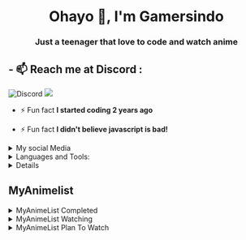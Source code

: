 <h1 align="center">Ohayo 👋, I'm Gamersindo</h1>
<h3 align="center">Just a teenager that love to code and watch anime</h3>
<h2>
    - 📫 Reach me at Discord : 
</h2>
<img src="https://lanyard.cnrad.dev/api/694370838719234151?idleMessage=Hello%20there!%20", title="Discord"></img>

<img src="https://spotify-github-profile.vercel.app/api/view?uid=31g6ueb4azhuk3zdjbz43pwaonsu&cover_image=true&theme=default&show_offline=false&background_color=121212&interchange=false" onclick="window.open('https://spotify-github-profile.vercel.app/api/view?uid=31g6ueb4azhuk3zdjbz43pwaonsu&redirect=true')">

- ⚡ Fun fact **I started coding 2 years ago**

- ⚡ Fun fact **I didn't believe javascript is bad!**
<details>
    <summary>My social Media</summary>
    @gamers_indo1223
</details>

<details>
    <summary align="left">Languages and Tools:</summary> <a
        href="https://nodejs.org" target="_blank"> <img
            src="https://raw.githubusercontent.com/devicons/devicon/master/icons/nodejs/nodejs-original-wordmark.svg"
            alt="nodejs" width="40" height="40" /> </a> <a href="https://www.python.org" target="_blank"> <img
            src="https://raw.githubusercontent.com/devicons/devicon/master/icons/python/python-original.svg"
            alt="python" width="40" height="40" /> </a> <a href="https://reactjs.org/" target="_blank"> <img
            src="https://raw.githubusercontent.com/devicons/devicon/master/icons/react/react-original-wordmark.svg"
            alt="react" width="40" height="40" /> </a> <a href="https://www.typescriptlang.org/" target="_blank">
  </details>
    
<details>
    <summary align="left">My accomplishments:</summary>
  <hr>
    <h2>Stats at github</h2>
    <img src="https://github-readme-stats.vercel.app/api?username=gamersindo1223&show_icons=true&theme=tokyonight" alt="Gamersindo"></a>
    <h2>Made my first api!</h2>
    <img src="https://github-readme-stats.vercel.app/api/pin/?username=gamersindo1223&repo=Api-genshincodelist" alt="Gamersindo"></a>
  </details>
 <h2>MyAnimelist</h2>
 <!-- MAL_ANIMECOMPLETED:GRID -->
 <details>
<summary align="left">MyAnimeList Completed</summary><img height="200px" width="150px" title="[Oshi No Ko] ("Oshi no Ko") • Eps (11/11)" src="https://cdn.myanimelist.net/images/anime/1812/134736.jpg"><img height="200px" width="150px" title="The Quintessential Quintuplets (5-toubun no Hanayome) • Eps (12/12)" src="https://cdn.myanimelist.net/images/anime/1819/97947.jpg"><img height="200px" width="150px" title="The Quintessential Quintuplets 2 (5-toubun no Hanayome ∬) • Eps (12/12)" src="https://cdn.myanimelist.net/images/anime/1775/109514.jpg"><img height="200px" width="150px" title="The Quintessential Quintuplets Movie (5-toubun no Hanayome Movie) • Eps (1/1)" src="https://cdn.myanimelist.net/images/anime/1037/122516.jpg"><img height="200px" width="150px" title="The Quintessential Quintuplets~ (5-toubun no Hanayome∽) • Eps (1/2)" src="https://cdn.myanimelist.net/images/anime/1567/135752.jpg"><img height="200px" width="150px" title="Assassination Classroom (Ansatsu Kyoushitsu) • Eps (22/22)" src="https://cdn.myanimelist.net/images/anime/5/75639.jpg"><img height="200px" width="150px" title="Assassination Classroom Second Season (Ansatsu Kyoushitsu 2nd Season) • Eps (25/25)" src="https://cdn.myanimelist.net/images/anime/8/77966.jpg"><img height="200px" width="150px" title=" (Buddy Daddies) • Eps (12/12)" src="https://cdn.myanimelist.net/images/anime/1553/133767.jpg"><img height="200px" width="150px" title="The 100 Girlfriends Who Really Really Really Really Really Love You (Kimi no Koto ga Daidaidaidaidaisuki na 100-nin no Kanojo) • Eps (12/12)" src="https://cdn.myanimelist.net/images/anime/1812/136764.jpg"><img height="200px" width="150px" title="Lycoris Recoil (Lycoris Recoil) • Eps (13/13)" src="https://cdn.myanimelist.net/images/anime/1261/127311.jpg"><img height="200px" width="150px" title="Detective Conan: The Culprit Hanzawa (Meitantei Conan: Hannin no Hanzawa-san) • Eps (12/12)" src="https://cdn.myanimelist.net/images/anime/1560/125527.jpg"><img height="200px" width="150px" title="Onimai: I'm Now Your Sister! (Oniichan wa Oshimai!) • Eps (12/12)" src="https://cdn.myanimelist.net/images/anime/1058/131632.jpg"><img height="200px" width="150px" title="Rascal Does Not Dream of Bunny Girl Senpai (Seishun Buta Yarou wa Bunny Girl Senpai no Yume wo Minai) • Eps (13/13)" src="https://cdn.myanimelist.net/images/anime/1301/93586.jpg"><img height="200px" width="150px" title="Rascal Does Not Dream of a Sister Venturing Out (Seishun Buta Yarou wa Odekake Sister no Yume wo Minai) • Eps (1/1)" src="https://cdn.myanimelist.net/images/anime/1540/134808.jpg"><img height="200px" width="150px" title="Rascal Does Not Dream of a Dreaming Girl (Seishun Buta Yarou wa Yumemiru Shoujo no Yume wo Minai) • Eps (1/1)" src="https://cdn.myanimelist.net/images/anime/1613/102179.jpg"><img height="200px" width="150px" title=" (Spy x Family) • Eps (12/12)" src="https://cdn.myanimelist.net/images/anime/1441/122795.jpg"><img height="200px" width="150px" title=" (Spy x Family Part 2) • Eps (13/13)" src="https://cdn.myanimelist.net/images/anime/1111/127508.jpg"><img height="200px" width="150px" title="Suzume (Suzume no Tojimari) • Eps (1/1)" src="https://cdn.myanimelist.net/images/anime/1598/128450.jpg"><img height="200px" width="150px" title="Campfire Cooking in Another World with My Absurd Skill (Tondemo Skill de Isekai Hourou Meshi) • Eps (12/12)" src="https://cdn.myanimelist.net/images/anime/1661/131889.jpg"></details> 
<!-- MAL_ANIMECOMPLETED:GRID_END -->
<!-- MAL_ANIMEWATCHING:GRID -->
 <details>
<summary align="left">MyAnimeList Watching</summary><img height="200px" width="150px" title="BLEND-S (Blend S) • Eps (7/12)" src="https://cdn.myanimelist.net/images/anime/6/88286.jpg"><img height="200px" width="150px" title="Bocchi the Rock! (Bocchi the Rock!) • Eps (8/12)" src="https://cdn.myanimelist.net/images/anime/1448/127956.jpg"><img height="200px" width="150px" title="Komi Can't Communicate (Komi-san wa Comyushou desu.) • Eps (7/12)" src="https://cdn.myanimelist.net/images/anime/1899/117237.jpg"><img height="200px" width="150px" title="Frieren: Beyond Journey's End (Sousou no Frieren) • Eps (13/28)" src="https://cdn.myanimelist.net/images/anime/1015/138006.jpg"><img height="200px" width="150px" title=" (Spy x Family Season 2) • Eps (8/12)" src="https://cdn.myanimelist.net/images/anime/1506/138982.jpg"><img height="200px" width="150px" title="The Girl I Like Forgot Her Glasses (Suki na Ko ga Megane wo Wasureta) • Eps (1/13)" src="https://cdn.myanimelist.net/images/anime/1582/136325.jpg"></details> 
<!-- MAL_ANIMEWATCHING:GRID_END -->
<!-- MAL_ANIMEPTW:GRID -->
 <details>
<summary align="left">MyAnimeList Plan To Watch</summary><img height="200px" width="150px" title="16bit Sensation: Another Layer (16bit Sensation: Another Layer) • Eps (0/13)" src="https://cdn.myanimelist.net/images/anime/1588/138395.jpg"><img height="200px" width="150px" title="86 Eighty-Six (86) • Eps (0/11)" src="https://cdn.myanimelist.net/images/anime/1987/117507.jpg"><img height="200px" width="150px" title="86 Eighty-Six Part 2 (86 Part 2) • Eps (0/12)" src="https://cdn.myanimelist.net/images/anime/1321/117508.jpg"><img height="200px" width="150px" title="Place to Place (Acchi Kocchi) • Eps (0/12)" src="https://cdn.myanimelist.net/images/anime/5/46489.jpg"><img height="200px" width="150px" title="Cupid's Chocolate (Aishen Qiaokeli-ing...) • Eps (0/15)" src="https://cdn.myanimelist.net/images/anime/6/78011.jpg"><img height="200px" width="150px" title="Cupid’s Chocolates II (Aishen Qiaokeli-ing...II) • Eps (0/15)" src="https://cdn.myanimelist.net/images/anime/5/89258.jpg"><img height="200px" width="150px" title="Akebi's Sailor Uniform (Akebi-chan no Sailor-fuku) • Eps (0/12)" src="https://cdn.myanimelist.net/images/anime/1820/120520.jpg"><img height="200px" width="150px" title="Sweetness & Lightning (Amaama to Inazuma) • Eps (0/12)" src="https://cdn.myanimelist.net/images/anime/6/80546.jpg"><img height="200px" width="150px" title="Tying the Knot with an Amagami Sister (Amagami-san Chi no Enmusubi) • Eps (0/0)" src="https://cdn.myanimelist.net/images/anime/1599/138504.jpg"><img height="200px" width="150px" title="Bakemonogatari (Bakemonogatari) • Eps (0/15)" src="https://cdn.myanimelist.net/images/anime/11/75274.jpg"><img height="200px" width="150px" title="Bleach (Bleach) • Eps (0/366)" src="https://cdn.myanimelist.net/images/anime/3/40451.jpg"><img height="200px" width="150px" title=" (Blue Archive PVs) • Eps (0/0)" src="https://cdn.myanimelist.net/images/anime/1521/114598.jpg"><img height="200px" width="150px" title=" (Blue Archive the Animation) • Eps (0/0)" src="https://cdn.myanimelist.net/images/anime/1234/132925.jpg"><img height="200px" width="150px" title="Blue Archive: New Summer Animation PV (Blue Archive: 1.5-shuunen Kinen Short Animation) • Eps (0/1)" src="https://cdn.myanimelist.net/images/anime/1818/127729.jpg"><img height="200px" width="150px" title="Blue Archive: Beautiful Day Dreamer (Blue Archive: Beautiful Day Dreamer) • Eps (0/1)" src="https://cdn.myanimelist.net/images/anime/1635/131498.jpg"><img height="200px" width="150px" title=" (Bocchi the Rock! Movie) • Eps (0/2)" src="https://cdn.myanimelist.net/images/anime/1009/135981.jpg"><img height="200px" width="150px" title="ERASED (Boku dake ga Inai Machi) • Eps (0/12)" src="https://cdn.myanimelist.net/images/anime/10/77957.jpg"><img height="200px" width="150px" title="To Every You I've Loved Before (Boku ga Aishita Subete no Kimi e) • Eps (0/1)" src="https://cdn.myanimelist.net/images/anime/1145/127594.jpg"><img height="200px" width="150px" title="The Dangers in My Heart (Boku no Kokoro no Yabai Yatsu) • Eps (0/12)" src="https://cdn.myanimelist.net/images/anime/1545/133887.jpg"><img height="200px" width="150px" title="The Dangers in My Heart Season 2 (Boku no Kokoro no Yabai Yatsu Season 2) • Eps (0/13)" src="https://cdn.myanimelist.net/images/anime/1643/138581.jpg"><img height="200px" width="150px" title="Haganai: I don't have many friends (Boku wa Tomodachi ga Sukunai) • Eps (0/12)" src="https://cdn.myanimelist.net/images/anime/8/32873.jpg"><img height="200px" width="150px" title="Haganai: I don't have many friends NEXT (Boku wa Tomodachi ga Sukunai Next) • Eps (0/12)" src="https://cdn.myanimelist.net/images/anime/3/44724.jpg"><img height="200px" width="150px" title="Protocol: Rain (Bokura no Ame-iro Protocol) • Eps (0/12)" src="https://cdn.myanimelist.net/images/anime/1160/138465.jpg"><img height="200px" width="150px" title="We Never Learn: BOKUBEN (Bokutachi wa Benkyou ga Dekinai) • Eps (0/13)" src="https://cdn.myanimelist.net/images/anime/1602/100510.jpg"><img height="200px" width="150px" title="We Never Learn!: BOKUBEN Season 2 (Bokutachi wa Benkyou ga Dekinai!) • Eps (0/13)" src="https://cdn.myanimelist.net/images/anime/1974/102960.jpg"><img height="200px" width="150px" title="Armed Girl's Machiavellism (Busou Shoujo Machiavellianism) • Eps (0/12)" src="https://cdn.myanimelist.net/images/anime/3/83995.jpg"><img height="200px" width="150px" title="[C] CONTROL - The Money and Soul of Possibility (C: The Money of Soul and Possibility Control) • Eps (0/11)" src="https://cdn.myanimelist.net/images/anime/5/50551.jpg"><img height="200px" width="150px" title="Charlotte (Charlotte) • Eps (0/13)" src="https://cdn.myanimelist.net/images/anime/12/74683.jpg"><img height="200px" width="150px" title="ChäoS;Child (ChäoS;Child) • Eps (0/12)" src="https://cdn.myanimelist.net/images/anime/1310/90137.jpg"><img height="200px" width="150px" title="ChäoS;HEAd (ChäoS;HEAd) • Eps (0/12)" src="https://cdn.myanimelist.net/images/anime/13/15443.jpg"><img height="200px" width="150px" title=" (Chiichai! Maou-sama!!) • Eps (0/24)" src="https://cdn.myanimelist.net/images/anime/1594/127715.jpg"><img height="200px" width="150px" title="The Wrong Way to Use Healing Magic (Chiyu Mahou no Machigatta Tsukaikata) • Eps (0/13)" src="https://cdn.myanimelist.net/images/anime/1733/140802.jpg"><img height="200px" width="150px" title="Love Chunibyo & Other Delusions! (Chuunibyou demo Koi ga Shitai!) • Eps (0/12)" src="https://cdn.myanimelist.net/images/anime/12/46931.jpg"><img height="200px" width="150px" title="Love Chunibyo & Other Delusions!: Heart Throb (Chuunibyou demo Koi ga Shitai! Ren) • Eps (0/12)" src="https://cdn.myanimelist.net/images/anime/7/56643.jpg"><img height="200px" width="150px" title="THE IDOLM@STER CINDERELLA GIRLS Theater (Cinderella Girls Gekijou) • Eps (0/13)" src="https://cdn.myanimelist.net/images/anime/10/89786.jpg"><img height="200px" width="150px" title=" (Cinderella Girls Gekijou 2nd Season) • Eps (0/13)" src="https://cdn.myanimelist.net/images/anime/6/89788.jpg"><img height="200px" width="150px" title=" (Cinderella Girls Gekijou 2nd Season Specials) • Eps (0/3)" src="https://cdn.myanimelist.net/images/anime/12/89440.jpg"><img height="200px" width="150px" title=" (Cinderella Girls Gekijou 3rd Season) • Eps (0/13)" src="https://cdn.myanimelist.net/images/anime/1618/90871.jpg"><img height="200px" width="150px" title="THE IDOLM@STER CINDERELLA GIRLS Theater (Cinderella Girls Gekijou Specials) • Eps (0/2)" src="https://cdn.myanimelist.net/images/anime/2/86432.jpg"><img height="200px" width="150px" title=" (Cinderella Girls Gekijou: 5-shuunen Kinen Short Anime) • Eps (0/1)" src="https://cdn.myanimelist.net/images/anime/4/83146.jpg"><img height="200px" width="150px" title=" (Cinderella Girls Gekijou: Climax Season) • Eps (0/13)" src="https://cdn.myanimelist.net/images/anime/1105/111610.jpg"><img height="200px" width="150px" title=" (Cinderella Girls Gekijou: Climax Season Specials) • Eps (0/3)" src="https://cdn.myanimelist.net/images/anime/1225/104453.jpg"><img height="200px" width="150px" title=" (Cinderella Girls Gekijou: Extra Stage) • Eps (0/48)" src="https://cdn.myanimelist.net/images/anime/1224/106098.jpg"><img height="200px" width="150px" title="THE IDOLM@STER CINDERELLA GIRLS Theater (Web) (Cinderella Girls Gekijou: Kayou Cinderella Theater) • Eps (0/13)" src="https://cdn.myanimelist.net/images/anime/8/89787.jpg"><img height="200px" width="150px" title="THE IDOLM@STER CINDERELLA GIRLS Theater (Web) 3rd Season (Cinderella Girls Gekijou: Kayou Cinderella Theater 3rd Season) • Eps (0/7)" src="https://cdn.myanimelist.net/images/anime/1652/90873.jpg"><img height="200px" width="150px" title="THE IDOLM@STER CINDERELLA GIRLS Theater (Web) 4th Season (Cinderella Girls Gekijou: Kayou Cinderella Theater 4th Season) • Eps (0/7)" src="https://cdn.myanimelist.net/images/anime/1277/100399.jpg"><img height="200px" width="150px" title="Dagashi Kashi (Dagashi Kashi) • Eps (0/12)" src="https://cdn.myanimelist.net/images/anime/1538/95686.jpg"><img height="200px" width="150px" title="Dagashi Kashi 2 (Dagashi Kashi 2) • Eps (0/12)" src="https://cdn.myanimelist.net/images/anime/1649/90141.jpg"><img height="200px" width="150px" title="I Can't Understand What My Husband Is Saying (Danna ga Nani wo Itteiru ka Wakaranai Ken) • Eps (0/13)" src="https://cdn.myanimelist.net/images/anime/7/75287.jpg"><img height="200px" width="150px" title="Daily Lives of High School Boys (Danshi Koukousei no Nichijou) • Eps (0/12)" src="https://cdn.myanimelist.net/images/anime/3/33257.jpg"><img height="200px" width="150px" title="Dark Gathering (Dark Gathering) • Eps (0/25)" src="https://cdn.myanimelist.net/images/anime/1346/138731.jpg"><img height="200px" width="150px" title="Darwin's Game (Darwin's Game) • Eps (0/11)" src="https://cdn.myanimelist.net/images/anime/1016/107222.jpg"><img height="200px" width="150px" title="The Family Circumstances of the Irregular Witch (Dekoboko Majo no Oyako Jijou) • Eps (0/12)" src="https://cdn.myanimelist.net/images/anime/1918/138185.jpg"><img height="200px" width="150px" title="Domestic Girlfriend (Domestic na Kanojo) • Eps (0/12)" src="https://cdn.myanimelist.net/images/anime/1021/95670.jpg"><img height="200px" width="150px" title="Hokkaido Gals Are Super Adorable! (Dosanko Gal wa Namara Menkoi) • Eps (0/12)" src="https://cdn.myanimelist.net/images/anime/1937/136906.jpg"><img height="200px" width="150px" title="Delicious in Dungeon (Dungeon Meshi) • Eps (0/24)" src="https://cdn.myanimelist.net/images/anime/1938/140374.jpg"><img height="200px" width="150px" title="Is It Wrong to Try to Pick Up Girls in a Dungeon? (Dungeon ni Deai wo Motomeru no wa Machigatteiru Darou ka) • Eps (0/13)" src="https://cdn.myanimelist.net/images/anime/2/70187.jpg"><img height="200px" width="150px" title="Otaku Elf (Edomae Elf) • Eps (0/12)" src="https://cdn.myanimelist.net/images/anime/1171/133777.jpg"><img height="200px" width="150px" title="Eternity Memories (Eternity Memories) • Eps (0/1)" src="https://cdn.myanimelist.net/images/anime/1651/127502.jpg"><img height="200px" width="150px" title="Fruits Basket (Fruits Basket) • Eps (0/26)" src="https://cdn.myanimelist.net/images/anime/4/75204.jpg"><img height="200px" width="150px" title="Fruits Basket 1st Season (Fruits Basket 1st Season) • Eps (0/25)" src="https://cdn.myanimelist.net/images/anime/1447/99827.jpg"><img height="200px" width="150px" title="Fruits Basket 2nd Season (Fruits Basket 2nd Season) • Eps (0/25)" src="https://cdn.myanimelist.net/images/anime/1972/111635.jpg"><img height="200px" width="150px" title="Fullmetal Alchemist (Fullmetal Alchemist) • Eps (0/51)" src="https://cdn.myanimelist.net/images/anime/10/75815.jpg"><img height="200px" width="150px" title="Fullmetal Alchemist: Brotherhood (Fullmetal Alchemist: Brotherhood) • Eps (0/64)" src="https://cdn.myanimelist.net/images/anime/1208/94745.jpg"><img height="200px" width="150px" title="Fullmetal Alchemist: Brotherhood 4-Koma Theater (Fullmetal Alchemist: Brotherhood - 4-Koma Theater) • Eps (0/16)" src="https://cdn.myanimelist.net/images/anime/3/76154.jpg"><img height="200px" width="150px" title="Fullmetal Alchemist: Brotherhood OVA Collection (Fullmetal Alchemist: Brotherhood Specials) • Eps (0/4)" src="https://cdn.myanimelist.net/images/anime/1493/91571.jpg"><img height="200px" width="150px" title="Fullmetal Alchemist: Premium OVA Collection (Fullmetal Alchemist: Premium Collection) • Eps (0/3)" src="https://cdn.myanimelist.net/images/anime/10/18689.jpg"><img height="200px" width="150px" title=" (Fullmetal Alchemist: Reflections) • Eps (0/1)" src="https://cdn.myanimelist.net/images/anime/2/18690.jpg"><img height="200px" width="150px" title="Fullmetal Alchemist: The Movie - Conqueror of Shamballa (Fullmetal Alchemist: The Conqueror of Shamballa) • Eps (0/1)" src="https://cdn.myanimelist.net/images/anime/1707/94039.jpg"><img height="200px" width="150px" title="Fullmetal Alchemist: The Sacred Star of Milos (Fullmetal Alchemist: The Sacred Star of Milos) • Eps (0/1)" src="https://cdn.myanimelist.net/images/anime/2/29550.jpg"><img height="200px" width="150px" title="Fullmetal Alchemist: The Sacred Star of Milos PV (Fullmetal Alchemist: The Sacred Star of Milos Specials) • Eps (0/4)" src="https://cdn.myanimelist.net/images/anime/9/29928.jpg"><img height="200px" width="150px" title="More than a Married Couple but Not Lovers. (Fuufu Ijou Koibito Miman.) • Eps (0/12)" src="https://cdn.myanimelist.net/images/anime/1713/126442.jpg"><img height="200px" width="150px" title="Gabriel DropOut (Gabriel DropOut) • Eps (0/12)" src="https://cdn.myanimelist.net/images/anime/9/82590.jpg"><img height="200px" width="150px" title="School-Live! (Gakkougurashi!) • Eps (0/12)" src="https://cdn.myanimelist.net/images/anime/1798/91548.jpg"><img height="200px" width="150px" title="Gamers! (Gamers!) • Eps (0/12)" src="https://cdn.myanimelist.net/images/anime/4/86828.jpg"><img height="200px" width="150px" title=" (Ganbare Douki-chan) • Eps (0/12)" src="https://cdn.myanimelist.net/images/anime/1185/117548.jpg"><img height="200px" width="150px" title="Doctor Elise: The Royal Lady with the Lamp (Gekai Elise) • Eps (0/12)" src="https://cdn.myanimelist.net/images/anime/1449/140344.jpg"><img height="200px" width="150px" title="Monthly Girls' Nozaki-kun (Gekkan Shoujo Nozaki-kun) • Eps (0/12)" src="https://cdn.myanimelist.net/images/anime/5/66083.jpg"><img height="200px" width="150px" title="Girl Friend Beta (Girlfriend (Kari)) • Eps (0/12)" src="https://cdn.myanimelist.net/images/anime/4/67045.jpg"><img height="200px" width="150px" title="Girls und Panzer (Girls & Panzer) • Eps (0/12)" src="https://cdn.myanimelist.net/images/anime/9/40969.jpg"><img height="200px" width="150px" title="Goblin Slayer (Goblin Slayer) • Eps (0/12)" src="https://cdn.myanimelist.net/images/anime/1719/95621.jpg"><img height="200px" width="150px" title=" (Goblin Slayer II) • Eps (0/12)" src="https://cdn.myanimelist.net/images/anime/1100/138338.jpg"><img height="200px" width="150px" title="Is the Order a Rabbit? (Gochuumon wa Usagi desu ka?) • Eps (0/12)" src="https://cdn.myanimelist.net/images/anime/6/79600.jpg"><img height="200px" width="150px" title="Is the Order a Rabbit? Bloom (Gochuumon wa Usagi desu ka? Bloom) • Eps (0/12)" src="https://cdn.myanimelist.net/images/anime/1900/109179.jpg"><img height="200px" width="150px" title="Is the Order a Rabbit?? (Gochuumon wa Usagi desu ka??) • Eps (0/12)" src="https://cdn.myanimelist.net/images/anime/8/76702.jpg"><img height="200px" width="150px" title="Is the order a rabbit?? Dear My Sister (Gochuumon wa Usagi desu ka?? Dear My Sister) • Eps (0/1)" src="https://cdn.myanimelist.net/images/anime/1223/95215.jpg"><img height="200px" width="150px" title="Golden Time (Golden Time) • Eps (0/24)" src="https://cdn.myanimelist.net/images/anime/12/52091.jpg"><img height="200px" width="150px" title="Golden Time (Golden Time (Movie)) • Eps (0/1)" src="https://cdn.myanimelist.net/images/anime/3/89350.jpg"><img height="200px" width="150px" title="My First Girlfriend is a Gal (Hajimete no Gal) • Eps (0/10)" src="https://cdn.myanimelist.net/images/anime/9/86826.jpg"><img height="200px" width="150px" title="A Condition Called Love (Hananoi-kun to Koi no Yamai) • Eps (0/0)" src="https://cdn.myanimelist.net/images/anime/1907/136362.jpg"><img height="200px" width="150px" title="Hanasaku Iroha: Blossoms for Tomorrow (Hanasaku Iroha) • Eps (0/26)" src="https://cdn.myanimelist.net/images/anime/1491/117229.jpg"><img height="200px" width="150px" title="Hanasaku Iroha the Movie: Home Sweet Home (Hanasaku Iroha Movie: Home Sweet Home) • Eps (0/1)" src="https://cdn.myanimelist.net/images/anime/9/70701.jpg"><img height="200px" width="150px" title="The Devil is a Part-Timer! (Hataraku Maou-sama!) • Eps (0/13)" src="https://cdn.myanimelist.net/images/anime/3/50177.jpg"><img height="200px" width="150px" title="The Devil is a Part-Timer! Season 2 (Hataraku Maou-sama!!) • Eps (0/12)" src="https://cdn.myanimelist.net/images/anime/1502/124354.jpg"><img height="200px" width="150px" title="He Wei Dao x Re:ZERO (He Wei Dao x Re:Cong Ling Kaishi de Yi Shijie Shenghuo) • Eps (0/3)" src="https://cdn.myanimelist.net/images/anime/1629/94819.jpg"><img height="200px" width="150px" title=" (Hello World) • Eps (0/1)" src="https://cdn.myanimelist.net/images/anime/1147/112650.jpg"><img height="200px" width="150px" title="Sound! Euphonium (Hibike! Euphonium) • Eps (0/13)" src="https://cdn.myanimelist.net/images/anime/6/72445.jpg"><img height="200px" width="150px" title="Sound! Euphonium 2 (Hibike! Euphonium 2) • Eps (0/13)" src="https://cdn.myanimelist.net/images/anime/10/81155.jpg"><img height="200px" width="150px" title="Sound! Euphonium 2 Specials (Hibike! Euphonium 2 Specials) • Eps (0/7)" src="https://cdn.myanimelist.net/images/anime/13/83486.jpg"><img height="200px" width="150px" title="Sound! Euphonium 3 (Hibike! Euphonium 3) • Eps (0/0)" src="https://cdn.myanimelist.net/images/anime/1905/139820.jpg"><img height="200px" width="150px" title="Higehiro: After Being Rejected I Shaved and Took in a High School Runaway (Hige wo Soru. Soshite Joshikousei wo Hirou.) • Eps (0/13)" src="https://cdn.myanimelist.net/images/anime/1146/113477.jpg"><img height="200px" width="150px" title="The Vexations of a Shut-In Vampire Princess (Hikikomari Kyuuketsuki no Monmon) • Eps (0/12)" src="https://cdn.myanimelist.net/images/anime/1032/137893.jpg"><img height="200px" width="150px" title="'Tis Time for "Torture" Princess (Himesama "Goumon" no Jikan desu) • Eps (0/0)" src="https://cdn.myanimelist.net/images/anime/1056/139398.jpg"><img height="200px" width="150px" title="Himouto! Umaru-chan (Himouto! Umaru-chan) • Eps (0/12)" src="https://cdn.myanimelist.net/images/anime/12/75086.jpg"><img height="200px" width="150px" title="Hinako Note (Hinako Note) • Eps (0/12)" src="https://cdn.myanimelist.net/images/anime/2/84858.jpg"><img height="200px" width="150px" title="Stardust Telepath (Hoshikuzu Telepath) • Eps (0/12)" src="https://cdn.myanimelist.net/images/anime/1020/139134.jpg"><img height="200px" width="150px" title="Hyouka (Hyouka) • Eps (0/22)" src="https://cdn.myanimelist.net/images/anime/13/50521.jpg"><img height="200px" width="150px" title="IDOLM@STER Xenoglossia (iDOLM@STER Xenoglossia) • Eps (0/26)" src="https://cdn.myanimelist.net/images/anime/12/41087.jpg"><img height="200px" width="150px" title=" (iDOLM@STER Xenoglossia Specials) • Eps (0/9)" src="https://cdn.myanimelist.net/images/anime/9/24320.jpg"><img height="200px" width="150px" title="A Sister's All You Need (Imouto sae Ireba Ii.) • Eps (0/12)" src="https://cdn.myanimelist.net/images/anime/10/88472.jpg"><img height="200px" width="150px" title="Inari Kon Kon (Inari Konkon Koi Iroha.) • Eps (0/10)" src="https://cdn.myanimelist.net/images/anime/8/64897.jpg"><img height="200px" width="150px" title="When Supernatural Battles Became Commonplace (Inou-Battle wa Nichijou-kei no Naka de) • Eps (0/12)" src="https://cdn.myanimelist.net/images/anime/8/67047.jpg"><img height="200px" width="150px" title="Infinite Stratos (IS: Infinite Stratos) • Eps (0/12)" src="https://cdn.myanimelist.net/images/anime/3/74045.jpg"><img height="200px" width="150px" title="Harem in the Labyrinth of Another World (Isekai Meikyuu de Harem wo) • Eps (0/12)" src="https://cdn.myanimelist.net/images/anime/1490/126919.jpg"><img height="200px" width="150px" title="Isekai Quartet (Isekai Quartet) • Eps (0/12)" src="https://cdn.myanimelist.net/images/anime/1965/99667.jpg"><img height="200px" width="150px" title="Isekai Quartet 2 (Isekai Quartet 2) • Eps (0/12)" src="https://cdn.myanimelist.net/images/anime/1030/103383.jpg"><img height="200px" width="150px" title="Interspecies Reviewers (Ishuzoku Reviewers) • Eps (0/12)" src="https://cdn.myanimelist.net/images/anime/1870/105970.jpg"><img height="200px" width="150px" title="Bottom-Tier Character Tomozaki (Jaku-Chara Tomozaki-kun) • Eps (0/12)" src="https://cdn.myanimelist.net/images/anime/1120/109232.jpg"><img height="200px" width="150px" title="Bottom-Tier Character Tomozaki 2nd Stage (Jaku-Chara Tomozaki-kun 2nd Stage) • Eps (0/13)" src="https://cdn.myanimelist.net/images/anime/1143/140807.jpg"><img height="200px" width="150px" title="Am I Actually the Strongest? (Jitsu wa Ore Saikyou deshita?) • Eps (0/12)" src="https://cdn.myanimelist.net/images/anime/1963/138464.jpg"><img height="200px" width="150px" title="Josee the Tiger and the Fish (Josee to Tora to Sakana-tachi) • Eps (0/1)" src="https://cdn.myanimelist.net/images/anime/1714/108892.jpg"><img height="200px" width="150px" title="Joshiraku (Joshiraku) • Eps (0/13)" src="https://cdn.myanimelist.net/images/anime/8/48925.jpg"><img height="200px" width="150px" title="Jujutsu Kaisen (Jujutsu Kaisen) • Eps (0/24)" src="https://cdn.myanimelist.net/images/anime/1171/109222.jpg"><img height="200px" width="150px" title="The Eminence in Shadow (Kage no Jitsuryokusha ni Naritakute!) • Eps (0/20)" src="https://cdn.myanimelist.net/images/anime/1874/121869.jpg"><img height="200px" width="150px" title="The Eminence in Shadow Season 2 (Kage no Jitsuryokusha ni Naritakute! 2nd Season) • Eps (0/12)" src="https://cdn.myanimelist.net/images/anime/1622/139331.jpg"><img height="200px" width="150px" title="Kaguya-sama: Love is War (Kaguya-sama wa Kokurasetai: Tensai-tachi no Renai Zunousen) • Eps (0/12)" src="https://cdn.myanimelist.net/images/anime/1295/106551.jpg"><img height="200px" width="150px" title="Redo of Healer (Kaifuku Jutsushi no Yarinaoshi) • Eps (0/12)" src="https://cdn.myanimelist.net/images/anime/1301/110018.jpg"><img height="200px" width="150px" title="A Couple of Cuckoos (Kakkou no Iinazuke) • Eps (0/24)" src="https://cdn.myanimelist.net/images/anime/1285/120529.jpg"><img height="200px" width="150px" title="Girlfriend Girlfriend (Kanojo mo Kanojo) • Eps (0/12)" src="https://cdn.myanimelist.net/images/anime/1713/117119.jpg"><img height="200px" width="150px" title="Girlfriend Girlfriend Season 2 (Kanojo mo Kanojo Season 2) • Eps (0/12)" src="https://cdn.myanimelist.net/images/anime/1063/137100.jpg"><img height="200px" width="150px" title="Rent-a-Girlfriend (Kanojo Okarishimasu) • Eps (0/12)" src="https://cdn.myanimelist.net/images/anime/1902/128382.jpg"><img height="200px" width="150px" title="Shikimori's Not Just a Cutie (Kawaii dake ja Nai Shikimori-san) • Eps (0/12)" src="https://cdn.myanimelist.net/images/anime/1995/121695.jpg"><img height="200px" width="150px" title="Run with the Wind (Kaze ga Tsuyoku Fuiteiru) • Eps (0/23)" src="https://cdn.myanimelist.net/images/anime/1936/129119.jpg"><img height="200px" width="150px" title="Our Dating Story: The Experienced You and The Inexperienced Me (Keikenzumi na Kimi to Keiken Zero na Ore ga Otsukiai suru Hanashi.) • Eps (0/12)" src="https://cdn.myanimelist.net/images/anime/1848/140019.jpg"><img height="200px" width="150px" title="Tales of Wedding Rings (Kekkon Yubiwa Monogatari) • Eps (0/12)" src="https://cdn.myanimelist.net/images/anime/1452/139991.jpg"><img height="200px" width="150px" title="Clean Freak! Aoyama-kun (Keppeki Danshi! Aoyama-kun) • Eps (0/12)" src="https://cdn.myanimelist.net/images/anime/9/86644.jpg"><img height="200px" width="150px" title="A Town Where You Live (Kimi no Iru Machi) • Eps (0/12)" src="https://cdn.myanimelist.net/images/anime/13/50685.jpg"><img height="200px" width="150px" title="Your Name. (Kimi no Na wa.) • Eps (0/1)" src="https://cdn.myanimelist.net/images/anime/5/87048.jpg"><img height="200px" width="150px" title="I Want To Eat Your Pancreas (Kimi no Suizou wo Tabetai) • Eps (0/1)" src="https://cdn.myanimelist.net/images/anime/1768/93291.jpg"><img height="200px" width="150px" title="Our Last Crusade or the Rise of a New World (Kimi to Boku no Saigo no Senjou Aruiwa Sekai ga Hajimaru Seisen) • Eps (0/12)" src="https://cdn.myanimelist.net/images/anime/1100/109044.jpg"><img height="200px" width="150px" title="Our Last Crusade or the Rise of a New World Season 2 (Kimi to Boku no Saigo no Senjou Aruiwa Sekai ga Hajimaru Seisen Season II) • Eps (0/0)" src="https://cdn.myanimelist.net/images/anime/1322/139708.jpg"><img height="200px" width="150px" title="Insomniacs After School (Kimi wa Houkago Insomnia) • Eps (0/13)" src="https://cdn.myanimelist.net/images/anime/1402/134007.jpg"><img height="200px" width="150px" title="Over the Sky (Kimi wa Kanata) • Eps (0/1)" src="https://cdn.myanimelist.net/images/anime/1724/109743.jpg"><img height="200px" width="150px" title="Boarding School Juliet (Kishuku Gakkou no Juliet) • Eps (0/12)" src="https://cdn.myanimelist.net/images/anime/1908/93416.jpg"><img height="200px" width="150px" title="Kiznaiver (Kiznaiver) • Eps (0/12)" src="https://cdn.myanimelist.net/images/anime/6/78466.jpg"><img height="200px" width="150px" title="A Silent Voice (Koe no Katachi) • Eps (0/1)" src="https://cdn.myanimelist.net/images/anime/1122/96435.jpg"><img height="200px" width="150px" title="A Silent Voice Specials (Koe no Katachi Specials) • Eps (0/2)" src="https://cdn.myanimelist.net/images/anime/1231/98784.jpg"><img height="200px" width="150px" title="Love Election and Chocolate (Koi to Senkyo to Chocolate) • Eps (0/12)" src="https://cdn.myanimelist.net/images/anime/4/42015.jpg"><img height="200px" width="150px" title="Love and Lies (Koi to Uso) • Eps (0/12)" src="https://cdn.myanimelist.net/images/anime/5/86663.jpg"><img height="200px" width="150px" title="Komi Can't Communicate Season 2 (Komi-san wa Comyushou desu. 2nd Season) • Eps (0/12)" src="https://cdn.myanimelist.net/images/anime/1108/121157.jpg"><img height="200px" width="150px" title="Komori-san Can't Decline! (Komori-san wa Kotowarenai!) • Eps (0/12)" src="https://cdn.myanimelist.net/images/anime/7/78082.jpg"><img height="200px" width="150px" title="NAKAIMO - My Little Sister Is Among Them! (Kono Naka ni Hitori Imouto ga Iru!) • Eps (0/12)" src="https://cdn.myanimelist.net/images/anime/5/75534.jpg"><img height="200px" width="150px" title="KonoSuba: An Explosion on This Wonderful World! (Kono Subarashii Sekai ni Bakuen wo!) • Eps (0/12)" src="https://cdn.myanimelist.net/images/anime/1626/135844.jpg"><img height="200px" width="150px" title="I'm Giving the Disgraced Noble Lady I Rescued a Crash Course in Naughtiness (Konyaku Haki sareta Reijou wo Hirotta Ore ga Ikenai Koto wo Oshiekomu) • Eps (0/12)" src="https://cdn.myanimelist.net/images/anime/1720/139131.jpg"><img height="200px" width="150px" title="The Ice Guy and His Cool Female Colleague (Koori Zokusei Danshi to Cool na Douryou Joshi) • Eps (0/12)" src="https://cdn.myanimelist.net/images/anime/1927/132758.jpg"><img height="200px" width="150px" title="The Garden of Words (Kotonoha no Niwa) • Eps (0/1)" src="https://cdn.myanimelist.net/images/anime/1597/112995.jpg"><img height="200px" width="150px" title="Kubo Won't Let Me Be Invisible (Kubo-san wa Mob wo Yurusanai) • Eps (0/12)" src="https://cdn.myanimelist.net/images/anime/1818/132330.jpg"><img height="200px" width="150px" title="The Apothecary Diaries (Kusuriya no Hitorigoto) • Eps (0/24)" src="https://cdn.myanimelist.net/images/anime/1708/138033.jpg"><img height="200px" width="150px" title="In/Spectre (Kyokou Suiri) • Eps (0/12)" src="https://cdn.myanimelist.net/images/anime/1310/117188.jpg"><img height="200px" width="150px" title="Beyond the Boundary (Kyoukai no Kanata) • Eps (0/12)" src="https://cdn.myanimelist.net/images/anime/3/85468.jpg"><img height="200px" width="150px" title="My Unique Skill Makes Me OP Even at Level 1 (Level 1 dakedo Unique Skill de Saikyou desu) • Eps (0/12)" src="https://cdn.myanimelist.net/images/anime/1579/136295.jpg"><img height="200px" width="150px" title=" (Liar Liar) • Eps (0/12)" src="https://cdn.myanimelist.net/images/anime/1571/134525.jpg"><img height="200px" width="150px" title="Little Busters! (Little Busters!) • Eps (0/26)" src="https://cdn.myanimelist.net/images/anime/6/43757.jpg"><img height="200px" width="150px" title="Love Lab (Love Lab) • Eps (0/13)" src="https://cdn.myanimelist.net/images/anime/12/50257.jpg"><img height="200px" width="150px" title="Love Live! School Idol Project (Love Live! School Idol Project) • Eps (0/13)" src="https://cdn.myanimelist.net/images/anime/11/56849.jpg"><img height="200px" width="150px" title="Love Live! School Idol Project 2 (Love Live! School Idol Project 2nd Season) • Eps (0/13)" src="https://cdn.myanimelist.net/images/anime/10/59101.jpg"><img height="200px" width="150px" title="Level 1 Demon Lord and One Room Hero (Lv1 Maou to One Room Yuusha) • Eps (0/12)" src="https://cdn.myanimelist.net/images/anime/1879/136721.jpg"><img height="200px" width="150px" title="Macross Frontier (Macross F) • Eps (0/25)" src="https://cdn.myanimelist.net/images/anime/9/15648.jpg"><img height="200px" width="150px" title="Gushing over Magical Girls (Mahou Shoujo ni Akogarete) • Eps (0/13)" src="https://cdn.myanimelist.net/images/anime/1525/139345.jpg"><img height="200px" width="150px" title="The Irregular at Magic High School (Mahouka Koukou no Rettousei) • Eps (0/26)" src="https://cdn.myanimelist.net/images/anime/11/61039.jpg"><img height="200px" width="150px" title="Witch on the Holy Night (Mahoutsukai no Yoru) • Eps (0/1)" src="https://cdn.myanimelist.net/images/anime/1995/120244.jpg"><img height="200px" width="150px" title="Wandering Witch: The Journey of Elaina (Majo no Tabitabi) • Eps (0/12)" src="https://cdn.myanimelist.net/images/anime/1802/108501.jpg"><img height="200px" width="150px" title="My Stepmom's Daughter Is My Ex (Mamahaha no Tsurego ga Motokano datta) • Eps (0/12)" src="https://cdn.myanimelist.net/images/anime/1708/123281.jpg"><img height="200px" width="150px" title="Masamune-kun's Revenge (Masamune-kun no Revenge) • Eps (0/12)" src="https://cdn.myanimelist.net/images/anime/12/83709.jpg"><img height="200px" width="150px" title="Masamune-kun's Revenge R (Masamune-kun no Revenge R) • Eps (0/12)" src="https://cdn.myanimelist.net/images/anime/1667/135587.jpg"><img height="200px" width="150px" title="Masamune-kun's Revenge OVA (Masamune-kun no Revenge: Uchi no Mama ni Kagitte/Tsunade Shima Futatabi./12-Ji wo Sugita Cinderella) • Eps (0/1)" src="https://cdn.myanimelist.net/images/anime/1439/123818.jpg"><img height="200px" width="150px" title="Chained Soldier (Mato Seihei no Slave) • Eps (0/12)" src="https://cdn.myanimelist.net/images/anime/1114/140805.jpg"><img height="200px" width="150px" title="The Café Terrace and Its Goddesses (Megami no Café Terrace) • Eps (0/12)" src="https://cdn.myanimelist.net/images/anime/1963/136050.jpg"><img height="200px" width="150px" title=" (Meitou "Isekai no Yu" Kaitakuki: Around 40 Onsen Mania no Tensei Saki wa Nonbiri Onsen Tengoku deshita) • Eps (0/0)" src="https://cdn.myanimelist.net/images/anime/1502/139926.jpg"><img height="200px" width="150px" title=" (Mieruko-chan) • Eps (0/12)" src="https://cdn.myanimelist.net/images/anime/1277/117155.jpg"><img height="200px" width="150px" title="The Demon Prince of Momochi House (Momochi-san Chi no Ayakashi Ouji) • Eps (0/12)" src="https://cdn.myanimelist.net/images/anime/1207/140800.jpg"><img height="200px" width="150px" title="Myriad Colors Phantom World (Musaigen no Phantom World) • Eps (13/13)" src="https://cdn.myanimelist.net/images/anime/4/78339.jpg"><img height="200px" width="150px" title=" (Musaigen no Phantom World: Limitless Phantom World) • Eps (0/7)" src="https://cdn.myanimelist.net/images/anime/9/79855.jpg"><img height="200px" width="150px" title="The Tunnel to Summer the Exit of Goodbyes (Natsu e no Tunnel Sayonara no Deguchi) • Eps (0/1)" src="https://cdn.myanimelist.net/images/anime/1462/125397.jpg"><img height="200px" width="150px" title="Nekopara (Nekopara) • Eps (0/12)" src="https://cdn.myanimelist.net/images/anime/1716/104880.jpg"><img height="200px" width="150px" title=" (Nekopara OVA) • Eps (0/1)" src="https://cdn.myanimelist.net/images/anime/7/89829.jpg"><img height="200px" width="150px" title=" (Nekopara: Koneko no Hi no Yakusoku) • Eps (0/1)" src="https://cdn.myanimelist.net/images/anime/1102/103268.jpg"><img height="200px" width="150px" title="Psychic School Wars (Nerawareta Gakuen) • Eps (0/1)" src="https://cdn.myanimelist.net/images/anime/2/43807.jpg"><img height="200px" width="150px" title="And you thought there is never a girl online? (Netoge no Yome wa Onnanoko ja Nai to Omotta?) • Eps (0/12)" src="https://cdn.myanimelist.net/images/anime/3/79414.jpg"><img height="200px" width="150px" title="New Game! (New Game!) • Eps (0/12)" src="https://cdn.myanimelist.net/images/anime/9/80417.jpg"><img height="200px" width="150px" title="My Wife is the Student Council President! (Okusama ga Seitokaichou!) • Eps (0/12)" src="https://cdn.myanimelist.net/images/anime/12/75012.jpg"><img height="200px" width="150px" title="My Wife is the Student Council President!+ (Okusama ga Seitokaichou!+!) • Eps (0/12)" src="https://cdn.myanimelist.net/images/anime/8/82409.jpg"><img height="200px" width="150px" title="Love Me Love Me Not (Omoi Omoware Furi Furare) • Eps (0/1)" src="https://cdn.myanimelist.net/images/anime/1418/108748.jpg"><img height="200px" width="150px" title="One Room (One Room) • Eps (0/12)" src="https://cdn.myanimelist.net/images/anime/9/83777.jpg"><img height="200px" width="150px" title="Studio Apartment Good Lighting Angel Included (One Room Hiatari Futsuu Tenshi-tsuki.) • Eps (0/0)" src="https://cdn.myanimelist.net/images/anime/1948/138922.jpg"><img height="200px" width="150px" title="My Sister My Writer (Ore ga Suki nano wa Imouto dakedo Imouto ja Nai) • Eps (0/10)" src="https://cdn.myanimelist.net/images/anime/1359/96152.jpg"><img height="200px" width="150px" title="Oreshura (Ore no Kanojo to Osananajimi ga Shuraba Sugiru) • Eps (0/13)" src="https://cdn.myanimelist.net/images/anime/13/44187.jpg"><img height="200px" width="150px" title="My Mental Choices Are Completely Interfering With My School Romantic Comedy (Ore no Nounai Sentakushi ga Gakuen Love Comedy wo Zenryoku de Jama Shiteiru) • Eps (0/10)" src="https://cdn.myanimelist.net/images/anime/10/53235.jpg"><img height="200px" width="150px" title="ORESUKI Are you the only one who loves me? (Ore wo Suki nano wa Omae dake ka yo) • Eps (0/12)" src="https://cdn.myanimelist.net/images/anime/1348/102797.jpg"><img height="200px" width="150px" title=" (Ore wo Suki nano wa Omae dake ka yo: Ore wa Teinei ni Susumeru) • Eps (0/1)" src="https://cdn.myanimelist.net/images/anime/1700/104605.jpg"><img height="200px" width="150px" title="The Foolish Angel Dances with the Devil (Oroka na Tenshi wa Akuma to Odoru) • Eps (0/12)" src="https://cdn.myanimelist.net/images/anime/1902/139271.jpg"><img height="200px" width="150px" title="Love is Like a Cocktail (Osake wa Fuufu ni Natte kara) • Eps (0/13)" src="https://cdn.myanimelist.net/images/anime/1684/108627.jpg"><img height="200px" width="150px" title=" (Osake wa Fuufu ni Natte kara: Yuzu Atsukan) • Eps (0/1)" src="https://cdn.myanimelist.net/images/anime/1833/95350.jpg"><img height="200px" width="150px" title="A Galaxy Next Door (Otonari ni Ginga) • Eps (0/12)" src="https://cdn.myanimelist.net/images/anime/1091/135041.jpg"><img height="200px" width="150px" title="The Angel Next Door Spoils Me Rotten (Otonari no Tenshi-sama ni Itsunomanika Dame Ningen ni Sareteita Ken) • Eps (0/12)" src="https://cdn.myanimelist.net/images/anime/1240/133638.jpg"><img height="200px" width="150px" title="The Angel Next Door Spoils Me Rotten Season 2 (Otonari no Tenshi-sama ni Itsunomanika Dame Ningen ni Sareteita Ken 2nd Season) • Eps (0/0)" src="https://cdn.myanimelist.net/images/anime/1220/138990.jpg"><img height="200px" width="150px" title="Overlord (Overlord) • Eps (0/13)" src="https://cdn.myanimelist.net/images/anime/7/88019.jpg"><img height="200px" width="150px" title="Overlord II (Overlord II) • Eps (0/13)" src="https://cdn.myanimelist.net/images/anime/1212/113415.jpg"><img height="200px" width="150px" title="Overlord III (Overlord III) • Eps (0/13)" src="https://cdn.myanimelist.net/images/anime/1511/93473.jpg"><img height="200px" width="150px" title="Overlord IV (Overlord IV) • Eps (0/13)" src="https://cdn.myanimelist.net/images/anime/1530/120110.jpg"><img height="200px" width="150px" title="Seraph of the End: Vampire Reign (Owari no Seraph) • Eps (0/12)" src="https://cdn.myanimelist.net/images/anime/5/73474.jpg"><img height="200px" width="150px" title=" (Petit Seka) • Eps (0/10)" src="https://cdn.myanimelist.net/images/anime/1517/128206.jpg"><img height="200px" width="150px" title="Plastic Memories (Plastic Memories) • Eps (0/13)" src="https://cdn.myanimelist.net/images/anime/4/72750.jpg"><img height="200px" width="150px" title="The Way of Pon (Pon no Michi) • Eps (0/12)" src="https://cdn.myanimelist.net/images/anime/1070/138961.jpg"><img height="200px" width="150px" title="I Shall Survive Using Potions! (Potion-danomi de Ikinobimasu!) • Eps (0/12)" src="https://cdn.myanimelist.net/images/anime/1182/138184.jpg"><img height="200px" width="150px" title="Prima Doll (Prima Doll) • Eps (0/12)" src="https://cdn.myanimelist.net/images/anime/1553/124311.jpg"><img height="200px" width="150px" title=" (Princess Connect! Re:Dive) • Eps (0/13)" src="https://cdn.myanimelist.net/images/anime/1810/106070.jpg"><img height="200px" width="150px" title="PUCHIM@S 2 (Puchimas!!: Petit Petit iDOLM@STER) • Eps (0/74)" src="https://cdn.myanimelist.net/images/anime/6/55661.jpg"><img height="200px" width="150px" title=" (Puchimas!!: Petit Petit iDOLM@STER - Fuyu→Kotatsu←Haru) • Eps (0/1)" src="https://cdn.myanimelist.net/images/anime/12/62617.jpg"><img height="200px" width="150px" title="PUCHIM@S (Puchimas!: Petit iDOLM@STER) • Eps (0/64)" src="https://cdn.myanimelist.net/images/anime/6/44680.jpg"><img height="200px" width="150px" title=" (Puchimas!: Petit iDOLM@STER (OVA)) • Eps (0/2)" src="https://cdn.myanimelist.net/images/anime/1023/98348.jpg"><img height="200px" width="150px" title=" (Puchimas!: Petit iDOLM@STER - Takatsuki Gold Densetsu Special!! Haruka-san Matsuri) • Eps (0/6)" src="https://cdn.myanimelist.net/images/anime/12/50157.jpg"><img height="200px" width="150px" title=" (Puchimas!: Petit iDOLM@STER Episode 0) • Eps (0/1)" src="https://cdn.myanimelist.net/images/anime/6/44678.jpg"><img height="200px" width="150px" title="Punch Line (Punch Line) • Eps (0/12)" src="https://cdn.myanimelist.net/images/anime/4/74641.jpg"><img height="200px" width="150px" title=" (Qualidea Code) • Eps (0/12)" src="https://cdn.myanimelist.net/images/anime/6/80823.jpg"><img height="200px" width="150px" title="Chivalry of a Failed Knight (Rakudai Kishi no Cavalry) • Eps (0/12)" src="https://cdn.myanimelist.net/images/anime/9/76493.jpg"><img height="200px" width="150px" title="Re:ZERO -Starting Life in Another World- (Re:Zero kara Hajimeru Isekai Seikatsu) • Eps (0/25)" src="https://cdn.myanimelist.net/images/anime/1522/128039.jpg"><img height="200px" width="150px" title="Love Flops (Renai Flops) • Eps (0/12)" src="https://cdn.myanimelist.net/images/anime/1620/130589.jpg"><img height="200px" width="150px" title="Science Fell in Love So I Tried to Prove It (Rikei ga Koi ni Ochita no de Shoumei shitemita.) • Eps (0/12)" src="https://cdn.myanimelist.net/images/anime/1432/103533.jpg"><img height="200px" width="150px" title="Science Fell in Love So I Tried to Prove It r=1-sinθ (Rikei ga Koi ni Ochita no de Shoumei shitemita. Heart) • Eps (0/12)" src="https://cdn.myanimelist.net/images/anime/1109/118948.jpg"><img height="200px" width="150px" title=" (Rinkai!) • Eps (0/0)" src="https://cdn.myanimelist.net/images/anime/1267/139909.jpg"><img height="200px" width="150px" title="Robotics;Notes (Robotics;Notes) • Eps (0/22)" src="https://cdn.myanimelist.net/images/anime/10/42013.jpg"><img height="200px" width="150px" title="Akashic Records of Bastard Magic Instructor (Rokudenashi Majutsu Koushi to Akashic Records) • Eps (0/12)" src="https://cdn.myanimelist.net/images/anime/8/85593.jpg"><img height="200px" width="150px" title="Saekano: How to Raise a Boring Girlfriend (Saenai Heroine no Sodatekata) • Eps (0/12)" src="https://cdn.myanimelist.net/images/anime/7/68783.jpg"><img height="200px" width="150px" title="Saekano: How to Raise a Boring Girlfriend .flat (Saenai Heroine no Sodatekata ♭) • Eps (0/11)" src="https://cdn.myanimelist.net/images/anime/2/84797.jpg"><img height="200px" width="150px" title="Saekano the Movie: Finale (Saenai Heroine no Sodatekata Fine) • Eps (0/1)" src="https://cdn.myanimelist.net/images/anime/1671/111411.jpg"><img height="200px" width="150px" title="The Maid I Hired Recently Is Mysterious (Saikin Yatotta Maid ga Ayashii) • Eps (0/11)" src="https://cdn.myanimelist.net/images/anime/1022/123845.jpg"><img height="200px" width="150px" title="Whisper Me a Love Song (Sasayaku You ni Koi wo Utau) • Eps (0/0)" src="https://cdn.myanimelist.net/images/anime/1518/137892.jpg"><img height="200px" width="150px" title="The Demon Sword Master of Excalibur Academy (Seiken Gakuin no Makentsukai) • Eps (0/12)" src="https://cdn.myanimelist.net/images/anime/1506/138529.jpg"><img height="200px" width="150px" title="Rascal Does Not Dream of a Knapsack Kid (Seishun Buta Yarou wa Randoseru Girl no Yume wo Minai) • Eps (0/1)" src="https://cdn.myanimelist.net/images/anime/1937/138379.jpg"><img height="200px" width="150px" title="Student Council Staff Members (Seitokai Yakuindomo) • Eps (0/13)" src="https://cdn.myanimelist.net/images/anime/4/75550.jpg"><img height="200px" width="150px" title=" (Seitokai Yakuindomo Movie) • Eps (0/1)" src="https://cdn.myanimelist.net/images/anime/1655/114726.jpg"><img height="200px" width="150px" title="My Senpai is Annoying (Senpai ga Uzai Kouhai no Hanashi) • Eps (0/12)" src="https://cdn.myanimelist.net/images/anime/1055/118890.jpg"><img height="200px" width="150px" title="Senryu Girl (Senryuu Shoujo) • Eps (0/12)" src="https://cdn.myanimelist.net/images/anime/1751/98216.jpg"><img height="200px" width="150px" title="Combatants Will Be Dispatched! (Sentouin Hakenshimasu!) • Eps (0/12)" src="https://cdn.myanimelist.net/images/anime/1444/115118.jpg"><img height="200px" width="150px" title="The Helpful Fox Senko-san (Sewayaki Kitsune no Senko-san) • Eps (0/12)" src="https://cdn.myanimelist.net/images/anime/1814/99677.jpg"><img height="200px" width="150px" title="Your Lie in April (Shigatsu wa Kimi no Uso) • Eps (0/22)" src="https://cdn.myanimelist.net/images/anime/3/67177.jpg"><img height="200px" width="150px" title="The Greatest Demon Lord Is Reborn as a Typical Nobody (Shijou Saikyou no Daimaou Murabito A ni Tensei suru) • Eps (0/12)" src="https://cdn.myanimelist.net/images/anime/1904/120095.jpg"><img height="200px" width="150px" title="Saint Cecilia and Pastor Lawrence (Shiro Seijo to Kuro Bokushi) • Eps (0/12)" src="https://cdn.myanimelist.net/images/anime/1329/135096.jpg"><img height="200px" width="150px" title="WorldEnd: What do you do at the end of the world? Are you busy? Will you save us? (Shuumatsu Nani Shitemasu ka? Isogashii desu ka? Sukutte Moratte Ii desu ka?) • Eps (0/12)" src="https://cdn.myanimelist.net/images/anime/4/85260.jpg"><img height="200px" width="150px" title="Shy (Shy) • Eps (0/12)" src="https://cdn.myanimelist.net/images/anime/1114/136742.jpg"><img height="200px" width="150px" title="I've Been Killing Slimes for 300 Years and Maxed Out My Level (Slime Taoshite 300-nen Shiranai Uchi ni Level Max ni Nattemashita) • Eps (0/12)" src="https://cdn.myanimelist.net/images/anime/1888/133089.jpg"><img height="200px" width="150px" title="I've Been Killing Slimes for 300 Years and Maxed Out My Level Season 2 (Slime Taoshite 300-nen Shiranai Uchi ni Level Max ni Nattemashita 2nd Season) • Eps (0/0)" src="https://cdn.myanimelist.net/images/anime/1285/120344.jpg"><img height="200px" width="150px" title="My Instant Death Ability is So Overpowered No One in This Other World Stands a Chance Against Me! (Sokushi Cheat ga Saikyou sugite Isekai no Yatsura ga Marude Aite ni Naranai n desu ga.) • Eps (0/12)" src="https://cdn.myanimelist.net/images/anime/1734/139673.jpg"><img height="200px" width="150px" title="My Dress-Up Darling (Sono Bisque Doll wa Koi wo Suru) • Eps (0/12)" src="https://cdn.myanimelist.net/images/anime/1179/119897.jpg"><img height="200px" width="150px" title="When Will Ayumu Make His Move? (Soredemo Ayumu wa Yosetekuru) • Eps (0/12)" src="https://cdn.myanimelist.net/images/anime/1945/126130.jpg"><img height="200px" width="150px" title="Spriggan (Spriggan) • Eps (0/1)" src="https://cdn.myanimelist.net/images/anime/1549/134328.jpg"><img height="200px" width="150px" title="Spy Classroom (Spy Kyoushitsu) • Eps (0/12)" src="https://cdn.myanimelist.net/images/anime/1491/132864.jpg"><img height="200px" width="150px" title="SSSS.Dynazenon (SSSS.Dynazenon) • Eps (0/12)" src="https://cdn.myanimelist.net/images/anime/1880/113766.jpg"><img height="200px" width="150px" title=" (SSSS.Dynazenon Movie) • Eps (0/1)" src="https://cdn.myanimelist.net/images/anime/1515/131848.jpg"><img height="200px" width="150px" title=" (SSSS.Gridman Movie) • Eps (0/1)" src="https://cdn.myanimelist.net/images/anime/1884/133240.jpg"><img height="200px" width="150px" title="Steins;Gate (Steins;Gate) • Eps (0/24)" src="https://cdn.myanimelist.net/images/anime/1935/127974.jpg"><img height="200px" width="150px" title="Steins;Gate 0 (Steins;Gate 0) • Eps (0/23)" src="https://cdn.myanimelist.net/images/anime/1375/93521.jpg"><img height="200px" width="150px" title=" (Summer Ghost) • Eps (0/1)" src="https://cdn.myanimelist.net/images/anime/1651/117943.jpg"><img height="200px" width="150px" title="Miss Caretaker of Sunohara-sou (Sunohara-sou no Kanrinin-san) • Eps (0/12)" src="https://cdn.myanimelist.net/images/anime/1539/124746.jpg"><img height="200px" width="150px" title="Taboo Tattoo (Taboo Tattoo) • Eps (0/12)" src="https://cdn.myanimelist.net/images/anime/12/80197.jpg"><img height="200px" width="150px" title="Tamako Market (Tamako Market) • Eps (0/12)" src="https://cdn.myanimelist.net/images/anime/1669/122434.jpg"><img height="200px" width="150px" title="The Detective Is Already Dead (Tantei wa Mou Shindeiru.) • Eps (0/12)" src="https://cdn.myanimelist.net/images/anime/1843/115815.jpg"><img height="200px" width="150px" title="The Rising of the Shield Hero (Tate no Yuusha no Nariagari) • Eps (0/25)" src="https://cdn.myanimelist.net/images/anime/1490/101365.jpg"><img height="200px" width="150px" title="The Rising of the Shield Hero Season 2 (Tate no Yuusha no Nariagari Season 2) • Eps (0/13)" src="https://cdn.myanimelist.net/images/anime/1143/121873.jpg"><img height="200px" width="150px" title="The Rising of the Shield Hero Season 3 (Tate no Yuusha no Nariagari Season 3) • Eps (0/12)" src="https://cdn.myanimelist.net/images/anime/1317/139802.jpg"><img height="200px" width="150px" title="Tearmoon Empire (Tearmoon Teikoku Monogatari: Dantoudai kara Hajimaru Hime no Tensei Gyakuten Story) • Eps (0/12)" src="https://cdn.myanimelist.net/images/anime/1628/137847.jpg"><img height="200px" width="150px" title="TenPuru: No One Can Live on Loneliness (Temple) • Eps (0/12)" src="https://cdn.myanimelist.net/images/anime/1879/136896.jpg"><img height="200px" width="150px" title="Weathering with You (Tenki no Ko) • Eps (0/1)" src="https://cdn.myanimelist.net/images/anime/1880/101146.jpg"><img height="200px" width="150px" title="The Magical Revolution of the Reincarnated Princess and the Genius Young Lady (Tensei Oujo to Tensai Reijou no Mahou Kakumei) • Eps (0/12)" src="https://cdn.myanimelist.net/images/anime/1053/129004.jpg"><img height="200px" width="150px" title="I Was Reincarnated as the 7th Prince so I Can Take My Time Perfecting My Magical Ability (Tensei shitara Dainana Ouji Datta node Kimama ni Majutsu wo Kiwamemasu) • Eps (0/0)" src="https://cdn.myanimelist.net/images/anime/1106/130436.jpg"><img height="200px" width="150px" title="Reincarnated as a Sword (Tensei shitara Ken deshita) • Eps (0/12)" src="https://cdn.myanimelist.net/images/anime/1191/127909.jpg"><img height="200px" width="150px" title="THE IDOLM@STER (The iDOLM@STER) • Eps (0/25)" src="https://cdn.myanimelist.net/images/anime/9/41085.jpg"><img height="200px" width="150px" title="THE IDOLM@STER CINDERELLA GIRLS (The iDOLM@STER Cinderella Girls) • Eps (0/13)" src="https://cdn.myanimelist.net/images/anime/10/70733.jpg"><img height="200px" width="150px" title="THE IDOLM@STER CINDERELLA GIRLS 2nd SEASON (The iDOLM@STER Cinderella Girls 2nd Season) • Eps (0/12)" src="https://cdn.myanimelist.net/images/anime/9/75120.jpg"><img height="200px" width="150px" title=" (The iDOLM@STER: 765 Pro to Iu Monogatari) • Eps (0/1)" src="https://cdn.myanimelist.net/images/anime/3/70521.jpg"><img height="200px" width="150px" title="A Certain Magical Index (Toaru Majutsu no Index) • Eps (0/24)" src="https://cdn.myanimelist.net/images/anime/2/75533.jpg"><img height="200px" width="150px" title="A Certain Magical Index II (Toaru Majutsu no Index II) • Eps (0/24)" src="https://cdn.myanimelist.net/images/anime/9/75612.jpg"><img height="200px" width="150px" title="A Playthrough of a Certain Dude's VRMMO Life (Toaru Ossan no VRMMO Katsudouki) • Eps (0/12)" src="https://cdn.myanimelist.net/images/anime/1233/138531.jpg"><img height="200px" width="150px" title="Alya Sometimes Hides Her Feelings in Russian (Tokidoki Bosotto Russia-go de Dereru Tonari no Aalya-san) • Eps (0/0)" src="https://cdn.myanimelist.net/images/anime/1833/139503.jpg"><img height="200px" width="150px" title="Tokyo Magnitude 8.0 (Tokyo Magnitude 8.0) • Eps (0/11)" src="https://cdn.myanimelist.net/images/anime/10/13776.jpg"><img height="200px" width="150px" title="Tokyo Ravens (Tokyo Ravens) • Eps (0/24)" src="https://cdn.myanimelist.net/images/anime/13/75094.jpg"><img height="200px" width="150px" title="TONIKAWA: Over The Moon For You (Tonikaku Kawaii) • Eps (0/12)" src="https://cdn.myanimelist.net/images/anime/1613/108722.jpg"><img height="200px" width="150px" title="TONIKAWA: Over The Moon For You Season 2 (Tonikaku Kawaii 2nd Season) • Eps (0/12)" src="https://cdn.myanimelist.net/images/anime/1996/133361.jpg"><img height="200px" width="150px" title="True Tears (True Tears) • Eps (0/13)" src="https://cdn.myanimelist.net/images/anime/1733/134118.jpg"><img height="200px" width="150px" title="Tsukigakirei (Tsuki ga Kirei) • Eps (0/12)" src="https://cdn.myanimelist.net/images/anime/2/85592.jpg"><img height="200px" width="150px" title="Tsukigakirei: First Half - The Road So Far (Tsuki ga Kirei: Michinori) • Eps (0/1)" src="https://cdn.myanimelist.net/images/anime/7/85819.jpg"><img height="200px" width="150px" title="Tsukimichi -Moonlit Fantasy- (Tsuki ga Michibiku Isekai Douchuu) • Eps (0/12)" src="https://cdn.myanimelist.net/images/anime/1950/116474.jpg"><img height="200px" width="150px" title="Umamusume: Pretty Derby (Uma Musume: Pretty Derby) • Eps (0/13)" src="https://cdn.myanimelist.net/images/anime/1683/91888.jpg"><img height="200px" width="150px" title="Uzaki-chan Wants to Hang Out! (Uzaki-chan wa Asobitai!) • Eps (0/12)" src="https://cdn.myanimelist.net/images/anime/1540/108292.jpg"><img height="200px" width="150px" title="Uzaki-chan Wants to Hang Out! Season 2 (Uzaki-chan wa Asobitai! Double) • Eps (0/13)" src="https://cdn.myanimelist.net/images/anime/1539/128058.jpg"><img height="200px" width="150px" title="Violet Evergarden (Violet Evergarden) • Eps (0/13)" src="https://cdn.myanimelist.net/images/anime/1795/95088.jpg"><img height="200px" width="150px" title="WataMote: No Matter How I Look At It It's You Guys' Fault I'm Not Popular! (Watashi ga Motenai no wa Dou Kangaetemo Omaera ga Warui!) • Eps (0/12)" src="https://cdn.myanimelist.net/images/anime/12/51619.jpg"><img height="200px" width="150px" title="WataTen! An Angel Flew Down to Me (Watashi ni Tenshi ga Maiorita!) • Eps (0/12)" src="https://cdn.myanimelist.net/images/anime/1778/100470.jpg"><img height="200px" width="150px" title="WataTen! An Angel Flew Down to Me: Precious Friends (Watashi ni Tenshi ga Maiorita! Precious Friends) • Eps (0/1)" src="https://cdn.myanimelist.net/images/anime/1267/124382.jpg"></details> 
<!-- MAL_ANIMEPTW:GRID_END -->
<!--[![spotify-github-profile](https://spotify-github-profile.vercel.app/api/view?uid=sjq6ux0ewvqu7lu94667zjopl&cover_image=true&theme=default&show_offline=false&background_color=121212&interchange=true&bar_color=53b14f&bar_color_cover=false)](https://spotify-github-profile.vercel.app/api/view?uid=sjq6ux0ewvqu7lu94667zjopl&redirect=true) -- >
